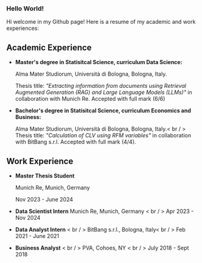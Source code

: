 ### Hello World!
Hi welcome in my Github page! Here is a resume of my academic and work experiences:

## Academic Experience
+ **Master's degree in Statisitcal Science, curriculum Data Science:**

    Alma Mater Studiorum, Università di Bologna, Bologna, Italy.  

    Thesis title: *"Extracting information from documents using Retrieval Augmented Generation (RAG) and Large Language Models (LLMs)"* in collaboration with Munich Re. Accepted with full mark (6/6)

+ **Bachelor's degree in Statisitcal Science, curriculum Economics and Business:**
  
    Alma Mater Studiorum, Università di Bologna, Bologna, Italy.< br / >
    Thesis title: *"Calculation of CLV using RFM variables"* in collaboration with BitBang s.r.l. Accepted with full mark (4/4).

## Work Experience
+ **Master Thesis Student**

  Munich Re, Munich, Germany

  Nov 2023 - June 2024

+ **Data Scientist Intern** 
Munich Re, Munich, Germany < br / >
Apr 2023 - Nov 2024

+ **Data Analyst Intern** < br / >
BitBang s.r.l., Bologna, Italy< br / >
Feb 2021 - June 2021

+ **Business Analyst** < br / >
PVA, Cohoes, NY < br / >
July 2018 - Sept 2018





